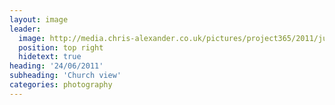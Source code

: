 ```yaml
---
layout: image
leader:
  image: http://media.chris-alexander.co.uk/pictures/project365/2011/jun/24/240611.jpg
  position: top right
  hidetext: true
heading: '24/06/2011'
subheading: 'Church view'
categories: photography
---
```

